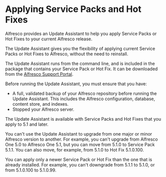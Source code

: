 # Applying Service Packs and Hot Fixes

Alfresco provides an Update Assistant to help you apply Service Packs or Hot Fixes to your current Alfresco release.

The Update Assistant gives you the flexibility of applying current Service Packs or Hot Fixes to Alfresco, without the need to reinstall.

The Update Assistant runs from the command line, and is included in the package that contains your Service Pack or Hot Fix. It can be downloaded from the [Alfresco Support Portal](http://support.alfresco.com).

Before running the Update Assistant, you must ensure that you have:

-   A full, validated backup of your Alfresco repository before running the Update Assistant. This includes the Alfresco configuration, database, content store, and indexes.
-   Stopped your Alfresco server.

The Update Assistant is available with Service Packs and Hot Fixes that you apply to 5.1 and later.

You can't use the Update Assistant to upgrade from one major or minor Alfresco version to another. For example, you can't upgrade from Alfresco One 5.0 to Alfresco One 5.1, but you can move from 5.1.0 to Service Pack 5.1.1. You can also move, for example, from 5.1.0 to Hot Fix 5.1.0.100.

You can apply only a newer Service Pack or Hot Fix than the one that is already installed. For example, you can't downgrade from 5.1.1 to 5.1.0, or from 5.1.0.100 to 5.1.0.99.


